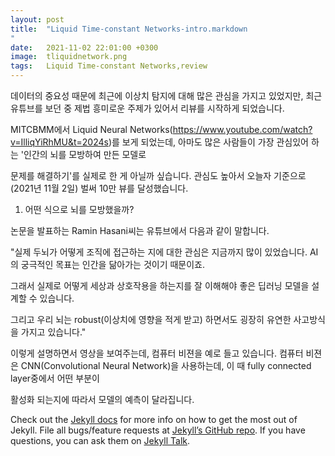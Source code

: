 ```yaml
---
layout: post
title:  "Liquid Time-constant Networks-intro.markdown
"
date:   2021-11-02 22:01:00 +0300
image:  tliquidnetwork.png
tags:   Liquid Time-constant Networks,review
---
```



데이터의 중요성 때문에 최근에 이상치 탐지에 대해 많은 관심을 가지고 있었지만, 최근 유튜브를 보던 중 제법 흥미로운 주제가 있어서 리뷰를 시작하게 되었습니다.

 MITCBMM에서 Liquid Neural Networks(https://www.youtube.com/watch?v=IlliqYiRhMU&t=2024s)를 보게 되었는데, 아마도 많은 사람들이 가장 관심있어 하는 '인간의 뇌를 모방하여 만든 모델로 
  
문제를 해결하기'를 실제로 한 게 아닐까 싶습니다. 관심도 높아서 오늘자 기준으로 (2021년 11월 2일) 벌써 10만 뷰를 달성했습니다.


1. 어떤 식으로 뇌를 모방했을까?


논문을 발표하는 Ramin Hasani씨는 유튜브에서 다음과 같이 말합니다.

"실제 두뇌가 어떻게 조직에 접근하는 지에 대한 관심은 지금까지 많이 있었습니다. AI의 궁극적인 목표는 인간을 닮아가는 것이기 때문이죠. 

그래서 실제로 어떻게 세상과 상호작용을 하는지를 잘 이해해야 좋은 딥러닝 모델을 설계할 수 있습니다. 

그리고 우리 뇌는 robust(이상치에 영향을 적게 받고) 하면서도 굉장히 유연한 사고방식을 가지고 있습니다."

이렇게 설명하면서 영상을 보여주는데, 컴퓨터 비젼을 예로 들고 있습니다. 컴퓨터 비젼은 CNN(Convolutional Neural Network)을 사용하는데, 이 때 fully connected layer중에서 어떤 부분이

활성화 되는지에 따라서 모델의 예측이 달라집니다. 




Check out the [Jekyll docs][jekyll-docs] for more info on how to get the most out of Jekyll. File all bugs/feature requests at [Jekyll’s GitHub repo][jekyll-gh]. If you have questions, you can ask them on [Jekyll Talk][jekyll-talk].

[jekyll-docs]: https://jekyllrb.com/docs/home
[jekyll-gh]:   https://github.com/jekyll/jekyll
[jekyll-talk]: https://talk.jekyllrb.com/

